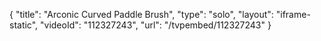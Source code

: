 {
    "title": "Arconic Curved Paddle Brush",
    "type": "solo",
    "layout": "iframe-static",
    "videoId": "112327243",
    "url": "\/tvpembed\/112327243"
}